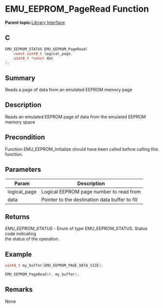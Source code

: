 # EMU\_EEPROM\_PageRead Function

**Parent topic:**[Library Interface](GUID-000B6F77-4664-4A72-9723-F697040A7436.md)

## C

```c
EMU_EEPROM_STATUS EMU_EEPROM_PageRead(
    const uint8_t logical_page,
    uint8_t *const dat
);
```

## Summary

Reads a page of data from an emulated EEPROM memory page

## Description

Reads an emulated EEPROM page of data from the emulated EEPROM memory space

## Precondition

Function EMU\_EEPROM\_Initialize should have been called before calling this function.

## Parameters

|Param|Description|
|-----|-----------|
|logical\_page|Logical EEPROM page number to read from|
|data|Pointer to the destination data buffer to fill|

## Returns

*EMU\_EEPROM\_STATUS* - Enum of type EMU\_EEPROM\_STATUS. Status code indicating<br />the status of the operation.

## Example

```c
uint8_t my_buffer[EMU_EEPROM_PAGE_DATA_SIZE];

EMU_EEPROM_PageRead(0, my_buffer);
```

## Remarks

None


